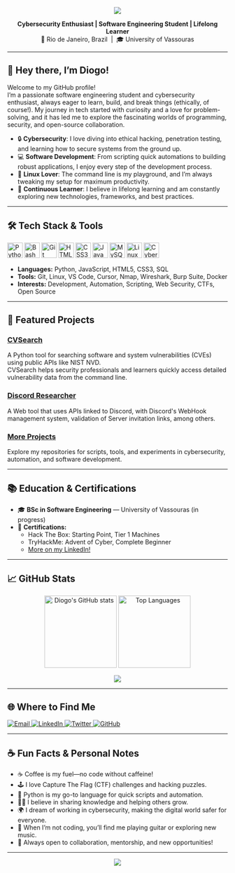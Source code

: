 <p align="center">
  <img src="https://capsule-render.vercel.app/api?type=waving&color=7209B7,5A189A,3C096C,240046,0D0221&height=180&section=header&text=Diogo%20S.%20Lourenço&fontColor=ffffff&fontSize=40&animation=fadeIn" />
</p>

<p align="center">
  <b>Cybersecurity Enthusiast | Software Engineering Student | Lifelong Learner</b><br>
  📍 Rio de Janeiro, Brazil &nbsp;|&nbsp; 🎓 University of Vassouras
</p>

---

## 👋 Hey there, I’m Diogo!

Welcome to my GitHub profile!  
I’m a passionate software engineering student and cybersecurity enthusiast, always eager to learn, build, and break things (ethically, of course!). My journey in tech started with curiosity and a love for problem-solving, and it has led me to explore the fascinating worlds of programming, security, and open-source collaboration.

- 🔒 **Cybersecurity**: I love diving into ethical hacking, penetration testing, and learning how to secure systems from the ground up.
- 💻 **Software Development**: From scripting quick automations to building robust applications, I enjoy every step of the development process.
- 🐧 **Linux Lover**: The command line is my playground, and I’m always tweaking my setup for maximum productivity.
- 🌱 **Continuous Learner**: I believe in lifelong learning and am constantly exploring new technologies, frameworks, and best practices.

---

## 🛠️ Tech Stack & Tools

<p>
  <img src="https://cdn.jsdelivr.net/gh/devicons/devicon/icons/python/python-original.svg" alt="Python" width="35" height="35"/>
  <img src="https://cdn.jsdelivr.net/gh/devicons/devicon/icons/bash/bash-original.svg" alt="Bash" width="35" height="35"/>
  <img src="https://cdn.jsdelivr.net/gh/devicons/devicon/icons/git/git-original.svg" alt="Git" width="35" height="35"/>
  <img src="https://cdn.jsdelivr.net/gh/devicons/devicon/icons/html5/html5-original.svg" alt="HTML5" width="35" height="35"/>
  <img src="https://cdn.jsdelivr.net/gh/devicons/devicon/icons/css3/css3-original.svg" alt="CSS3" width="35" height="35"/>
  <img src="https://cdn.jsdelivr.net/gh/devicons/devicon/icons/javascript/javascript-original.svg" alt="JavaScript" width="35" height="35"/>
  <img src="https://cdn.jsdelivr.net/gh/devicons/devicon/icons/mysql/mysql-original.svg" alt="MySQL" width="35" height="35"/>
  <img src="https://cdn.jsdelivr.net/gh/devicons/devicon/icons/linux/linux-original.svg" alt="Linux" width="35" height="35"/>
  <img src="https://img.shields.io/badge/Cybersecurity-Ethical%20Hacking-informational?style=flat&logo=hackthebox&logoColor=white" alt="Cybersecurity" height="35"/>
</p>

- **Languages:** Python, JavaScript, HTML5, CSS3, SQL
- **Tools:** Git, Linux, VS Code, Cursor, Nmap, Wireshark, Burp Suite, Docker
- **Interests:** Development, Automation, Scripting, Web Security, CTFs, Open Source

---

## 🚀 Featured Projects

### [CVSearch](https://github.com/diogolourencodev/cvsearch)
A Python tool for searching software and system vulnerabilities (CVEs) using public APIs like NIST NVD.  
CVSearch helps security professionals and learners quickly access detailed vulnerability data from the command line.

### [Discord Researcher](https://github.com/diogolourencodev/discord-researcher/)
A Web tool that uses APIs linked to Discord, with Discord's WebHook management system, validation of Server invitation links, among others.

### [More Projects](https://github.com/diogolourencodev?tab=repositories)
Explore my repositories for scripts, tools, and experiments in cybersecurity, automation, and software development.

---

## 📚 Education & Certifications

- 🎓 **BSc in Software Engineering** — University of Vassouras (in progress)
- 🏅 **Certifications:**  
  - Hack The Box: Starting Point, Tier 1 Machines  
  - TryHackMe: Advent of Cyber, Complete Beginner  
  - [More on my LinkedIn!](https://www.linkedin.com/in/diogo-s-lourenco/)

---

## 📈 GitHub Stats

<p align="center">
  <img src="https://github-readme-stats.vercel.app/api?username=diogolourencodev&show_icons=true&theme=radical" alt="Diogo's GitHub stats" height="165"/>
  <img src="https://github-readme-stats.vercel.app/api/top-langs/?username=diogolourencodev&layout=compact&theme=radical" alt="Top Languages" height="165"/>
</p>
<p align="center">
  <img src="https://img.shields.io/github/followers/diogolourencodev?style=for-the-badge" />
</p>

---

## 🌐 Where to Find Me

<p align="left">
  <a href="mailto:diogo.lourencodev@proton.me" target="_blank">
    <img src="https://img.shields.io/badge/Email-333333?style=for-the-badge&logo=gmail&logoColor=white" alt="Email"/>
  </a>
  <a href="https://www.linkedin.com/in/diogo-s-lourenco/" target="_blank">
    <img src="https://img.shields.io/badge/LinkedIn-0A66C2?style=for-the-badge&logo=linkedin&logoColor=white" alt="LinkedIn"/>
  </a>
  <a href="https://x.com/diogodevlou" target="_blank">
    <img src="https://img.shields.io/badge/Twitter-1DA1F2?style=for-the-badge&logo=twitter&logoColor=white" alt="Twitter"/>
  </a>
  <a href="https://github.com/diogolourencodev" target="_blank">
    <img src="https://img.shields.io/badge/GitHub-333333?style=for-the-badge&logo=github&logoColor=white" alt="GitHub"/>
  </a>
</p>

---

## ☕ Fun Facts & Personal Notes

- ☕ Coffee is my fuel—no code without caffeine!
- 🕹️ I love Capture The Flag (CTF) challenges and hacking puzzles.
- 🐍 Python is my go-to language for quick scripts and automation.
- 🧑‍💻 I believe in sharing knowledge and helping others grow.
- 🌍 I dream of working in cybersecurity, making the digital world safer for everyone.
- 🎸 When I’m not coding, you’ll find me playing guitar or exploring new music.
- 🤝 Always open to collaboration, mentorship, and new opportunities!

---

<p align="center">
  <img src="https://readme-typing-svg.demolab.com?font=Fira+Code&size=24&pause=1000&color=7209B7&center=true&vCenter=true&width=900&lines=Welcome+to+my+GitHub!;Let%27s+connect+and+build+something+awesome!;Happy+Hacking!+%F0%9F%94%92" />
</p>
